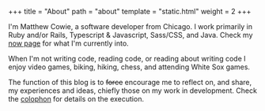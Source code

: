 +++
title = "About"
path = "about"
template = "static.html"
weight = 2
+++

I'm Matthew Cowie, a software developer from Chicago. I work primarily
in Ruby and/or Rails, Typescript & Javascript, Sass/CSS, and Java. Check my [now page](/now) for what I'm currently into.

When I'm not writing code, reading code, or reading about writing code I enjoy
video games, biking, hiking, chess, and attending White Sox games.

The function of this blog is to <s>force</s> encourage me to reflect on, and share, my
experiences and ideas, chiefly those on my work in development.
Check the [colophon](/colophon) for details on the execution.
